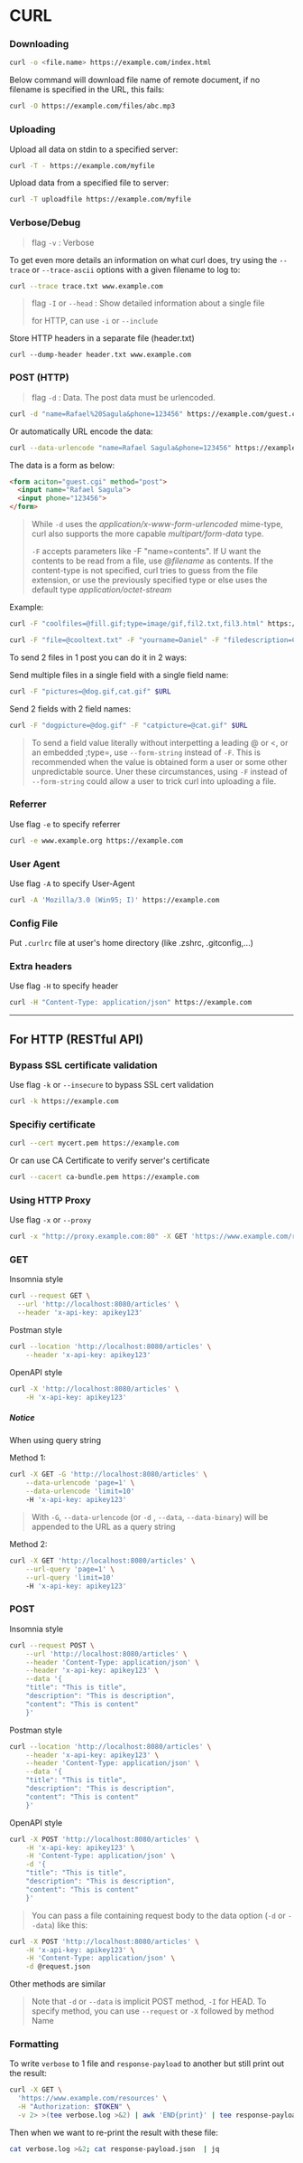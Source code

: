 # CURL

### Downloading

```sh
curl -o <file.name> https://example.com/index.html
```

Below command will download file name of remote document, if no filename is specified in the URL, this fails:

```sh
curl -O https://example.com/files/abc.mp3
```

### Uploading

Upload all data on stdin to a specified server:

```sh
curl -T - https://example.com/myfile
```

Upload data from a specified file to server:

```sh
curl -T uploadfile https://example.com/myfile
```

### Verbose/Debug

> flag `-v` : Verbose

To get even more details an information on what curl does, try using the `--trace` or `--trace-ascii` options with a given filename to log to:

```sh
curl --trace trace.txt www.example.com
```

> flag `-I` or `--head` : Show detailed information about a single file
>
> for HTTP, can use `-i` or `--include`

Store HTTP headers in a separate file (header.txt)

```curl
curl --dump-header header.txt www.example.com
```

### POST (HTTP)

> flag `-d` : Data. The post data must be urlencoded.

```sh
curl -d "name=Rafael%20Sagula&phone=123456" https://example.com/guest.cgi
```

Or automatically URL encode the data:

```sh
curl --data-urlencode "name=Rafael Sagula&phone=123456" https://example.com/guest.cgi
```

The data is a form as below:

```html
<form aciton="guest.cgi" method="post">
  <input name="Rafael Sagula">
  <input phone="123456">
</form>
```

> While `-d` uses the _application/x-www-form-urlencoded_ mime-type, curl also supports the more capable _multipart/form-data_ type.
>
> `-F` accepts parameters like -F "name=contents". If U want the contents to be read from a file, use _@filename_ as contents. If the content-type is not specified, curl tries to guess from the file extension, or use the previously specified type or else uses the default type _application/octet-stream_

Example:

```sh
curl -F "coolfiles=@fill.gif;type=image/gif,fil2.txt,fil3.html" https://example.com/postit.cgi
```

```sh
curl -F "file=@cooltext.txt" -F "yourname=Daniel" -F "filedescription=Cool text file with cool text inside" https://example.com/postit.cgi
```

To send 2 files in 1 post you can do it in 2 ways:

Send multiple files in a single field with a single field name:

```sh
curl -F "pictures=@dog.gif,cat.gif" $URL
```

Send 2 fields with 2 field names:

```sh
curl -F "dogpicture=@dog.gif" -F "catpicture=@cat.gif" $URL
```

> To send a field value literally without interpetting a leading @ or <, or an embedded ;type=, use `--form-string` instead of `-F`. This is recommended when the value is obtained form a user or some other unpredictable source. Uner these circumstances, using `-F` instead of `--form-string` could allow a user to trick curl into uploading a file.

### Referrer

Use flag `-e` to specify referrer

```sh
curl -e www.example.org https://example.com
```

### User Agent

Use flag `-A` to specify User-Agent

```sh
curl -A 'Mozilla/3.0 (Win95; I)' https://example.com
```

### Config File

Put `.curlrc` file at user's home directory (like .zshrc, .gitconfig,...)

### Extra headers

Use flag `-H` to specify header

```sh
curl -H "Content-Type: application/json" https://example.com
```

---

## For HTTP (RESTful API)

### Bypass SSL certificate validation

Use flag `-k` or `--insecure` to bypass SSL cert validation

```sh
curl -k https://example.com
```

### Specifiy certificate

```sh
curl --cert mycert.pem https://example.com
```

Or can use CA Certificate to verify server's certificate

```sh
curl --cacert ca-bundle.pem https://example.com
```



### Using HTTP Proxy

Use flag `-x` or `--proxy`

```sh
curl -x "http://proxy.example.com:80" -X GET 'https://www.example.com/resources'
```





### GET

Insomnia style

```sh
curl --request GET \
  --url 'http://localhost:8080/articles' \
  --header 'x-api-key: apikey123'
```

Postman style

```sh
curl --location 'http://localhost:8080/articles' \
	--header 'x-api-key: apikey123'
```

OpenAPI style

```sh
curl -X 'http://localhost:8080/articles' \
	-H 'x-api-key: apikey123'
```

##### Notice

When using query string

Method 1:

```sh
curl -X GET -G 'http://localhost:8080/articles' \
	--data-urlencode 'page=1' \
	--data-urlencode 'limit=10'
	-H 'x-api-key: apikey123'
```

> With `-G`, `--data-urlencode` (or `-d` , `--data`, `--data-binary`) will be appended to the URL as a query string

Method 2:

```sh
curl -X GET 'http://localhost:8080/articles' \
	--url-query 'page=1' \
	--url-query 'limit=10'
	-H 'x-api-key: apikey123'
```

### POST

Insomnia style

```sh
curl --request POST \
	--url 'http://localhost:8080/articles' \
	--header 'Content-Type: application/json' \
	--header 'x-api-key: apikey123' \
	--data '{
	"title": "This is title",
	"description": "This is description",
	"content": "This is content"
	}'
```

Postman style

```sh
curl --location 'http://localhost:8080/articles' \
	--header 'x-api-key: apikey123' \
	--header 'Content-Type: application/json' \
	--data '{
	"title": "This is title",
	"description": "This is description",
	"content": "This is content"
	}'
```

OpenAPI style

```sh
curl -X POST 'http://localhost:8080/articles' \
	-H 'x-api-key: apikey123' \
	-H 'Content-Type: application/json' \
	-d '{
	"title": "This is title",
	"description": "This is description",
	"content": "This is content"
	}'
```

> You can pass a file containing request body to the data option (`-d` or `--data`) like this:

```sh
curl -X POST 'http://localhost:8080/articles' \
	-H 'x-api-key: apikey123' \
	-H 'Content-Type: application/json' \
	-d @request.json
```

Other methods are similar

> Note that `-d` or `--data` is implicit POST method, `-I` for HEAD. To specify method, you can use `--request` or `-X` followed by method Name

### Formatting

To write `verbose` to 1 file and `response-payload` to another but still print out the result:

```sh
curl -X GET \
  'https://www.example.com/resources' \
  -H "Authorization: $TOKEN" \
  -v 2> >(tee verbose.log >&2) | awk 'END{print}' | tee response-payload.json | jq
```

Then when we want to re-print the result with these file:

```sh
cat verbose.log >&2; cat response-payload.json  | jq
```

